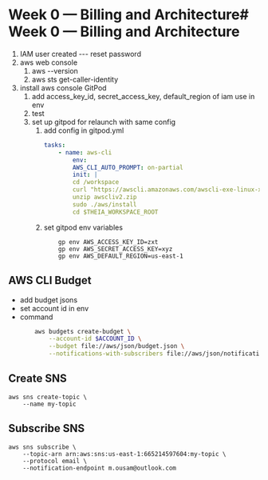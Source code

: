 # Week 0 — Billing and Architecture# Week 0 — Billing and Architecture
1. IAM user created --- reset password
2. aws web console
    1. aws --version
    2. aws sts get-caller-identity
2. install aws console GitPod
    1. add access_key_id, secret_access_key, default_region of iam use in env
    2. test
    3. set up gitpod for relaunch with same config
        1. add config in gitpod.yml
            ```yml
            tasks:
                - name: aws-cli
                    env:
                    AWS_CLI_AUTO_PROMPT: on-partial
                    init: |
                    cd /workspace
                    curl "https://awscli.amazonaws.com/awscli-exe-linux-x86_64.zip" -o "awscliv2.zip"
                    unzip awscliv2.zip
                    sudo ./aws/install
                    cd $THEIA_WORKSPACE_ROOT
            ```
        2. set gitpod env variables
            ```
                gp env AWS_ACCESS_KEY_ID=zxt
                gp env AWS_SECRET_ACCESS_KEY=xyz
                gp env AWS_DEFAULT_REGION=us-east-1
            ```

## AWS CLI Budget
- add budget jsons
- set account id in env
- command
    ```bash
        aws budgets create-budget \
            --account-id $ACCOUNT_ID \
            --budget file://aws/json/budget.json \
            --notifications-with-subscribers file://aws/json/notifications-with-subscribers.json
    ```

## Create SNS 
```
aws sns create-topic \
    --name my-topic
```

## Subscribe SNS
```
aws sns subscribe \
    --topic-arn arn:aws:sns:us-east-1:665214597604:my-topic \
    --protocol email \
    --notification-endpoint m.ousam@outlook.com
```